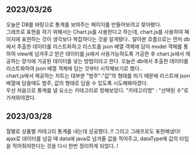 ## 2023/03/26
오늘은 DB를 바탕으로 통계를 보여주는 페이지를 만들어보려고 찾아봤다.  
그래프로 표현을 하기 위해서는  Chart.js를 사용한다고 하는데, chart.js를 사용하여 페이지에 표현하는 것이 생각보다 복잡하다는 것을 알게됐다.. 알아본 흐름으로는 먼저 db에서 추출한 데이터를 리스트화하고 리스트를 json 배열 객체에 담아 model 객체를 통하여 view에 넘겨주고 받은 데이터를 js에서 사용가능하도록 가공한 후 chart.js에서 제공하는 양식에 가공된 데이터를 넣는 방법이라고 한다. 오늘은 db에서 추출한 데이터를 리스트화하여 json 배열 객체에 담는 것부터 시작해보기로 했다..  
chart.js에서 제공하는 차트는 대부분 "범주":"값"의 형태를 띄기 때문에 리스트에 json 배열에 담을때도 범주, 값의 형태로 담을 수 있도록 시도해봐야겠다.  
우선 처음으로 통계를 낼 요소는 카테고리로 정해보았다. "카테고리명" : "선택된 수"로 가져와야겠다. 

## 2023/03/28
월별로 상품별 카테고리 통계를 내는데 성공했다..!! 그리고 그래프로도 표현해냈다! ajax로 데이터를 넘길 때 data에 java로 넘겨줄 값을 적어주고, dataType에 값의 타입을 적어줘야한다는 것을 다시 한번 정리하게 되었다..! 